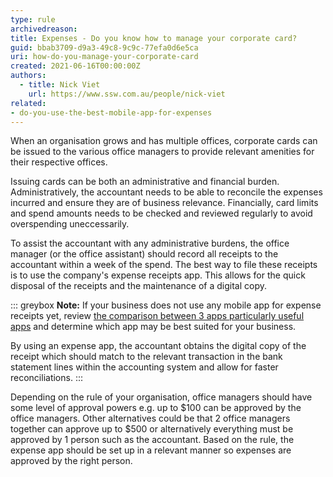 ```yaml
---
type: rule
archivedreason:
title: Expenses - Do you know how to manage your corporate card?
guid: bbab3709-d9a3-49c8-9c9c-77efa0d6e5ca
uri: how-do-you-manage-your-corporate-card
created: 2021-06-16T00:00:00Z
authors: 
  - title: Nick Viet
    url: https://www.ssw.com.au/people/nick-viet
related:
- do-you-use-the-best-mobile-app-for-expenses
---
```


When an organisation grows and has multiple offices, corporate cards can be issued to the various office managers to provide relevant amenities for their respective offices.

Issuing cards can be both an administrative and financial burden. Administratively, the accountant needs to be able to reconcile the expenses incurred and ensure they are of business relevance. Financially, card limits and spend amounts needs to be checked and reviewed regularly to avoid overspending uneccessarily.

<!--endintro-->

To assist the accountant with any administrative burdens, the office manager (or the office assistant) should record all receipts to the accountant within a week of the spend. The best way to file these receipts is to use the company's expense receipts app. This allows for the quick disposal of the receipts and the maintenance of a digital copy.

::: greybox
**Note:** If your business does not use any mobile app for expense receipts yet, review [the comparison between 3 apps particularly useful apps](/do-you-use-the-best-mobile-app-for-expenses) and determine which app may be best suited for your business.

By using an expense app, the accountant obtains the digital copy of the receipt which should match to the relevant transaction in the bank statement lines within the accounting system and allow for faster reconciliations.
:::

Depending on the rule of your organisation, office managers should have some level of approval powers e.g. up to $100 can be approved by the office managers. Other alternatives could be that 2 office managers together can approve up to $500 or alternatively everything must be approved by 1 person such as the accountant. Based on the rule, the expense app should be set up in a relevant manner so expenses are approved by the right person.
